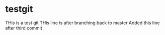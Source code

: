 # testgit
THis is a test git
THis line is after branching back to master
Added this line after third commit
